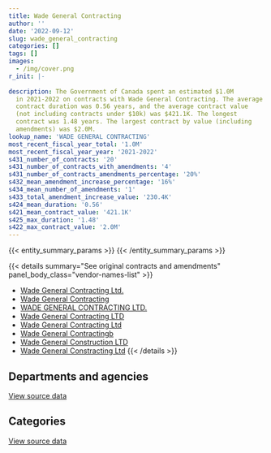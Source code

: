 ```yaml
---
title: Wade General Contracting
author: ''
date: '2022-09-12'
slug: wade_general_contracting
categories: []
tags: []
images:
  - /img/cover.png
r_init: |-
  
description: The Government of Canada spent an estimated $1.0M
  in 2021-2022 on contracts with Wade General Contracting. The average
  contract duration was 0.56 years, and the average contract value
  (not including contracts under $10k) was $421.1K. The longest
  contract was 1.48 years. The largest contract by value (including
  amendments) was $2.0M.
lookup_name: 'WADE GENERAL CONTRACTING'
most_recent_fiscal_year_total: '1.0M'
most_recent_fiscal_year_year: '2021-2022'
s431_number_of_contracts: '20'
s431_number_of_contracts_with_amendments: '4'
s431_number_of_contracts_amendments_percentage: '20%'
s432_mean_amendment_increase_percentage: '16%'
s434_mean_number_of_amendments: '1'
s433_total_amendment_increase_value: '230.4K'
s424_mean_duration: '0.56'
s421_mean_contract_value: '421.1K'
s425_max_duration: '1.48'
s422_max_contract_value: '2.0M'
---
```


<script src="/rmarkdown-libs/htmlwidgets/htmlwidgets.js"></script>
<link href="/rmarkdown-libs/datatables-css/datatables-crosstalk.css" rel="stylesheet" />
<script src="/rmarkdown-libs/datatables-binding/datatables.js"></script>
<script src="/rmarkdown-libs/jquery/jquery-3.6.0.min.js"></script>
<link href="/rmarkdown-libs/dt-core-bootstrap/css/dataTables.bootstrap.min.css" rel="stylesheet" />
<link href="/rmarkdown-libs/dt-core-bootstrap/css/dataTables.bootstrap.extra.css" rel="stylesheet" />
<script src="/rmarkdown-libs/dt-core-bootstrap/js/jquery.dataTables.min.js"></script>
<script src="/rmarkdown-libs/dt-core-bootstrap/js/dataTables.bootstrap.min.js"></script>
<link href="/rmarkdown-libs/crosstalk/css/crosstalk.min.css" rel="stylesheet" />
<script src="/rmarkdown-libs/crosstalk/js/crosstalk.min.js"></script>
<script src="/rmarkdown-libs/htmlwidgets/htmlwidgets.js"></script>
<link href="/rmarkdown-libs/datatables-css/datatables-crosstalk.css" rel="stylesheet" />
<script src="/rmarkdown-libs/datatables-binding/datatables.js"></script>
<script src="/rmarkdown-libs/jquery/jquery-3.6.0.min.js"></script>
<link href="/rmarkdown-libs/dt-core-bootstrap/css/dataTables.bootstrap.min.css" rel="stylesheet" />
<link href="/rmarkdown-libs/dt-core-bootstrap/css/dataTables.bootstrap.extra.css" rel="stylesheet" />
<script src="/rmarkdown-libs/dt-core-bootstrap/js/jquery.dataTables.min.js"></script>
<script src="/rmarkdown-libs/dt-core-bootstrap/js/dataTables.bootstrap.min.js"></script>
<link href="/rmarkdown-libs/crosstalk/css/crosstalk.min.css" rel="stylesheet" />
<script src="/rmarkdown-libs/crosstalk/js/crosstalk.min.js"></script>

{{< entity_summary_params >}}
{{< /entity_summary_params >}}

{{< details summary="See original contracts and amendments" panel_body_class="vendor-names-list" >}}
- [Wade General Contracting Ltd.](https://search.open.canada.ca/en/ct/?sort=contract_value_f%20desc&page=1&search_text=%22Wade%20General%20Contracting%20Ltd.%22)
- [Wade General Contracting](https://search.open.canada.ca/en/ct/?sort=contract_value_f%20desc&page=1&search_text=%22Wade%20General%20Contracting%22)
- [WADE GENERAL CONTRACTING LTD.](https://search.open.canada.ca/en/ct/?sort=contract_value_f%20desc&page=1&search_text=%22WADE%20GENERAL%20CONTRACTING%20LTD.%22)
- [Wade General Contracting LTD](https://search.open.canada.ca/en/ct/?sort=contract_value_f%20desc&page=1&search_text=%22Wade%20General%20Contracting%20LTD%22)
- [Wade General Contracting Ltd](https://search.open.canada.ca/en/ct/?sort=contract_value_f%20desc&page=1&search_text=%22Wade%20General%20Contracting%20Ltd%22)
- [Wade General Contractingb](https://search.open.canada.ca/en/ct/?sort=contract_value_f%20desc&page=1&search_text=%22Wade%20General%20Contractingb%22)
- [Wade General Construction LTD](https://search.open.canada.ca/en/ct/?sort=contract_value_f%20desc&page=1&search_text=%22Wade%20General%20Construction%20LTD%22)
- [Wade General Constracting Ltd](https://search.open.canada.ca/en/ct/?sort=contract_value_f%20desc&page=1&search_text=%22Wade%20General%20Constracting%20Ltd%22)
{{< /details >}}

## Departments and agencies

<div id="htmlwidget-1" style="width:100%;height:auto;" class="datatables html-widget"></div>
<script type="application/json" data-for="htmlwidget-1">{"x":{"style":"bootstrap","filter":"none","vertical":false,"data":[["<a href=\"/departments/dnd-mdn/\">National Defence<\/a>"],[1937856.2],[2293999.49],[703829.53],[1030736.73]],"container":"<table class=\"table table-striped table-hover row-border order-column display\">\n  <thead>\n    <tr>\n      <th>Department<\/th>\n      <th>2018-2019<\/th>\n      <th>2019-2020<\/th>\n      <th>2020-2021<\/th>\n      <th>2021-2022<\/th>\n    <\/tr>\n  <\/thead>\n<\/table>","options":{"order":[[4,"desc"]],"pageLength":10,"autoWidth":true,"columnDefs":[{"targets":1,"render":"function(data, type, row, meta) {\n    return type !== 'display' ? data : DTWidget.formatCurrency(data, \"$\", 2, 3, \",\", \".\", true, null);\n  }"},{"targets":2,"render":"function(data, type, row, meta) {\n    return type !== 'display' ? data : DTWidget.formatCurrency(data, \"$\", 2, 3, \",\", \".\", true, null);\n  }"},{"targets":3,"render":"function(data, type, row, meta) {\n    return type !== 'display' ? data : DTWidget.formatCurrency(data, \"$\", 2, 3, \",\", \".\", true, null);\n  }"},{"targets":4,"render":"function(data, type, row, meta) {\n    return type !== 'display' ? data : DTWidget.formatCurrency(data, \"$\", 2, 3, \",\", \".\", true, null);\n  }"},{"width":"16%","targets":[1,2,3,4]},{"className":"dt-right","targets":[1,2,3,4]}],"orderClasses":false}},"evals":["options.columnDefs.0.render","options.columnDefs.1.render","options.columnDefs.2.render","options.columnDefs.3.render"],"jsHooks":[]}</script>
<p class="text-right">
<a href="https://github.com/GoC-Spending/contracts-data/tree/main/data/out/vendors/wade_general_contracting/summary_by_fiscal_year_by_department.csv" class="source-data-link btn btn-link">View source data</a>
</p>

## Categories

<div id="htmlwidget-2" style="width:100%;height:auto;" class="datatables html-widget"></div>
<script type="application/json" data-for="htmlwidget-2">{"x":{"style":"bootstrap","filter":"none","vertical":false,"data":[["<a href=\"/categories/facilities_and_construction/\">Facilities and construction<\/a>","<a href=\"/categories/industrial_products_and_services/\">Industrial products and services<\/a>"],[1931245.09,6611.11],[2276110.6,17888.89],[703829.53,null],[1030736.73,null]],"container":"<table class=\"table table-striped table-hover row-border order-column display\">\n  <thead>\n    <tr>\n      <th>Category<\/th>\n      <th>2018-2019<\/th>\n      <th>2019-2020<\/th>\n      <th>2020-2021<\/th>\n      <th>2021-2022<\/th>\n    <\/tr>\n  <\/thead>\n<\/table>","options":{"order":[[4,"desc"]],"dom":"t","pageLength":30,"autoWidth":true,"columnDefs":[{"targets":1,"render":"function(data, type, row, meta) {\n    return type !== 'display' ? data : DTWidget.formatCurrency(data, \"$\", 2, 3, \",\", \".\", true, null);\n  }"},{"targets":2,"render":"function(data, type, row, meta) {\n    return type !== 'display' ? data : DTWidget.formatCurrency(data, \"$\", 2, 3, \",\", \".\", true, null);\n  }"},{"targets":3,"render":"function(data, type, row, meta) {\n    return type !== 'display' ? data : DTWidget.formatCurrency(data, \"$\", 2, 3, \",\", \".\", true, null);\n  }"},{"targets":4,"render":"function(data, type, row, meta) {\n    return type !== 'display' ? data : DTWidget.formatCurrency(data, \"$\", 2, 3, \",\", \".\", true, null);\n  }"},{"width":"16%","targets":[1,2,3,4]},{"className":"dt-right","targets":[1,2,3,4]}],"orderClasses":false,"lengthMenu":[10,25,30,50,100]}},"evals":["options.columnDefs.0.render","options.columnDefs.1.render","options.columnDefs.2.render","options.columnDefs.3.render"],"jsHooks":[]}</script>
<p class="text-right">
<a href="https://github.com/GoC-Spending/contracts-data/tree/main/data/out/vendors/wade_general_contracting/summary_by_fiscal_year_by_category.csv" class="source-data-link btn btn-link">View source data</a>
</p>
